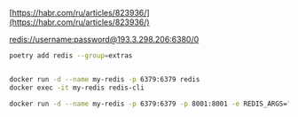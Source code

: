 
[https://habr.com/ru/articles/823936/](https://habr.com/ru/articles/823936/)

[redis://username:password@193.3.298.206:6380/0](redis://username:password@193.3.298.206:6380/0)


```bash
poetry add redis --group=extras


docker run -d --name my-redis -p 6379:6379 redis
docker exec -it my-redis redis-cli

docker run -d --name my-redis -p 6379:6379 -p 8001:8001 -e REDIS_ARGS="--requirepass mypassword" redis/redis-stack:latest

```